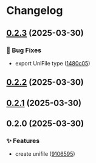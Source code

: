 # Changelog

## [0.2.3](https://github.com/shovel-kun/react-native-unifile/compare/v0.2.2...v0.2.3) (2025-03-30)

### 🐛 Bug Fixes

* export UniFile type ([1480c05](https://github.com/shovel-kun/react-native-unifile/commit/1480c056709e4ddc3df17048dc25e6ae9c0594a0))

## [0.2.2](https://github.com/shovel-kun/react-native-unifile/compare/v0.2.1...v0.2.2) (2025-03-30)

## [0.2.1](https://github.com/shovel-kun/react-native-unifile/compare/v0.2.0...v0.2.1) (2025-03-30)

## 0.2.0 (2025-03-30)

### ✨ Features

* create unifile ([9106595](https://github.com/shovel-kun/react-native-unifile/commit/910659557950238ad627ef09db6bead0ebd9a80f))
